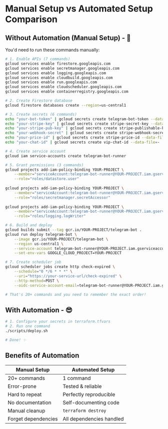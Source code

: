 # Manual Setup vs Automated Setup Comparison

## Without Automation (Manual Setup) - 🤯
You'd need to run these commands manually:

```bash
# 1. Enable APIs (7 commands)
gcloud services enable firestore.googleapis.com
gcloud services enable secretmanager.googleapis.com
gcloud services enable logging.googleapis.com
gcloud services enable cloudbuild.googleapis.com
gcloud services enable run.googleapis.com
gcloud services enable cloudscheduler.googleapis.com
gcloud services enable containerregistry.googleapis.com

# 2. Create Firestore database
gcloud firestore databases create --region=us-central1

# 3. Create secrets (6 commands)
echo "your-bot-token" | gcloud secrets create telegram-bot-token --data-file=-
echo "your-stripe-key" | gcloud secrets create stripe-secret-key --data-file=-
echo "your-stripe-pub-key" | gcloud secrets create stripe-publishable-key --data-file=-
echo "your-webhook-secret" | gcloud secrets create stripe-webhook-secret --data-file=-
echo "your-price-id" | gcloud secrets create stripe-price-id --data-file=-
echo "your-chat-id" | gcloud secrets create vip-chat-id --data-file=-

# 4. Create service account
gcloud iam service-accounts create telegram-bot-runner

# 5. Grant permissions (3 commands)
gcloud projects add-iam-policy-binding YOUR-PROJECT \
    --member="serviceAccount:telegram-bot-runner@YOUR-PROJECT.iam.gserviceaccount.com" \
    --role="roles/datastore.user"
    
gcloud projects add-iam-policy-binding YOUR-PROJECT \
    --member="serviceAccount:telegram-bot-runner@YOUR-PROJECT.iam.gserviceaccount.com" \
    --role="roles/secretmanager.secretAccessor"
    
gcloud projects add-iam-policy-binding YOUR-PROJECT \
    --member="serviceAccount:telegram-bot-runner@YOUR-PROJECT.iam.gserviceaccount.com" \
    --role="roles/logging.logWriter"

# 6. Build and deploy
gcloud builds submit --tag gcr.io/YOUR-PROJECT/telegram-bot .
gcloud run deploy telegram-bot \
    --image gcr.io/YOUR-PROJECT/telegram-bot \
    --region us-central1 \
    --service-account telegram-bot-runner@YOUR-PROJECT.iam.gserviceaccount.com \
    --set-env-vars GOOGLE_CLOUD_PROJECT=YOUR-PROJECT

# 7. Create scheduler job
gcloud scheduler jobs create http check-expired \
    --schedule="0 */6 * * *" \
    --uri="https://your-service-url/check-expired" \
    --http-method=POST \
    --oidc-service-account-email=telegram-bot-runner@YOUR-PROJECT.iam.gserviceaccount.com

# That's 20+ commands and you need to remember the exact order!
```

## With Automation - 😎
```bash
# 1. Configure your secrets in terraform.tfvars
# 2. Run one command
./scripts/deploy.sh

# Done! ✨
```

## Benefits of Automation

| Manual Setup | Automated Setup |
|-------------|-----------------|
| 20+ commands | 1 command |
| Error-prone | Tested & reliable |
| Hard to repeat | Perfectly reproducible |
| No documentation | Self-documenting code |
| Manual cleanup | `terraform destroy` |
| Forget dependencies | All dependencies handled | 